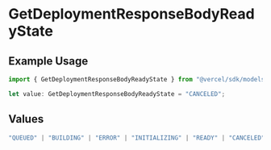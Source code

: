 # GetDeploymentResponseBodyReadyState

## Example Usage

```typescript
import { GetDeploymentResponseBodyReadyState } from "@vercel/sdk/models/getdeploymentop.js";

let value: GetDeploymentResponseBodyReadyState = "CANCELED";
```

## Values

```typescript
"QUEUED" | "BUILDING" | "ERROR" | "INITIALIZING" | "READY" | "CANCELED"
```